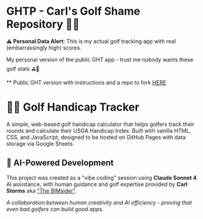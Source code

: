 # GHTP - Carl's Golf Shame Repository 🤦‍♂️

**⚠️ Personal Data Alert**: This is my actual golf tracking app with real (embarrassingly high) scores. 

My personal version of the public GHT app - trust me nobody wants these golf stats ⛳🤔

** Public GHT version with instructions and a repo to fork [HERE](https://github.com/TheBIMsider/GHT)

# 🏌️‍♂️ Golf Handicap Tracker

A simple, web-based golf handicap calculator that helps golfers track their rounds and calculate their USGA Handicap Index. Built with vanilla HTML, CSS, and JavaScript, designed to be hosted on GitHub Pages with data storage via Google Sheets.

## 🤖 AI-Powered Development

This project was created as a "vibe coding" session using **Claude Sonnet 4** AI assistance, with human guidance and golf expertise provided by **Carl Storms** aka ["The BIMsider"](https://bio.link/thebimsider). 

*A collaboration between human creativity and AI efficiency - proving that even bad golfers can build good apps.*
